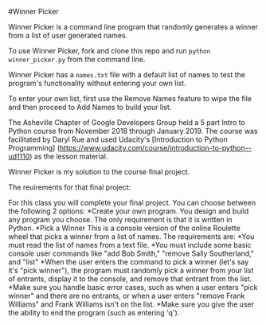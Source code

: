 #Winner Picker

Winner Picker is a command line program that randomly generates a winner from a list of user generated names.

To use Winner Picker, fork and clone this repo and run ```python winner_picker.py``` from the command line.

Winner Picker has a ```names.txt``` file with a default list of names to test the program's functionality without entering your own list.

To enter your own list, first use the Remove Names feature to wipe the file and then proceed to Add Names to build your list.



The Asheville Chapter of Google Developers Group held a 5 part Intro to Python course from November 2018 through January 2019. The course was facilitated by Daryl Rue and used Udacity's [Introduction to Python Programming] (https://www.udacity.com/course/introduction-to-python--ud1110) as the lesson material.

Winner Picker is my solution to the course final project.

The reuirements for that final project:

For this class you will complete your final project. You can choose between the following 2 options:
*Create your own program. You design and build any program you choose. The only requirement is that it is written in Python.
*Pick a Winner This is a console version of the online Roulette wheel that picks a winner from a list of names. The requirements are:
  *You must read the list of names from a text file.
  *You must include some basic console user commands like "add Bob Smith," "remove Sally Southerland," and "list"
  *When the user enters the command to pick a winner (let's say it's "pick winner"), the program must randomly pick a winner from your list of entrants, display it to the console, and remove that entrant from the list.
  *Make sure you handle basic error cases, such as when a user enters "pick winner" and there are no entrants, or when a user enters "remove Frank Williams" and Frank Williams isn't on the list.
  *Make sure you give the user the ability to end the program (such as entering 'q').
